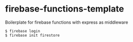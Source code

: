 # firebase-functions-template
Boilerplate for firebase functions with express as middleware

```
$ firebase login
$ firebase init firestore
```



